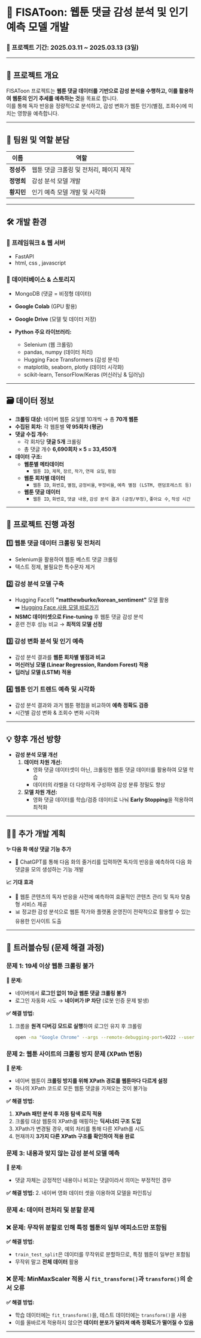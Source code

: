 # 📌 FISAToon: 웹툰 댓글 감성 분석 및 인기 예측 모델 개발 

### 📆 프로젝트 기간: 2025.03.11 ~ 2025.03.13 (3일)  

---

## 🎯 프로젝트 개요  
FISAToon 프로젝트는 **웹툰 댓글 데이터를 기반으로 감성 분석을 수행하고, 이를 활용하여 웹툰의 인기 추세를 예측하는 것**을 목표로 합니다.  
이를 통해 독자 반응을 정량적으로 분석하고, 감성 변화가 웹툰 인기(별점, 조회수)에 미치는 영향을 예측합니다.  

---

## 👥 팀원 및 역할 분담  

| 이름  | 역할 |
|-------|----------------------------|
| **정성주** | 웹툰 댓글 크롤링 및 전처리, 페이지 제작 |
| **정명희** | 감성 분석 모델 개발 |
| **황지민** | 인기 예측 모델 개발 및 시각화 |

---

## 🛠 개발 환경  
### 🔹 **프레임워크 & 웹 서버**
- FastAPI 
- html, css , javascript

### 🔹 **데이터베이스 & 스토리지**
- MongoDB (댓글 = 비정형 데이터)

- **Google Colab** (GPU 활용)  
- **Google Drive** (모델 및 데이터 저장)  
- **Python 주요 라이브러리:**  
  - Selenium (웹 크롤링)  
  - pandas, numpy (데이터 처리)  
  - Hugging Face Transformers (감성 분석)  
  - matplotlib, seaborn, plotly (데이터 시각화)  
  - scikit-learn, TensorFlow/Keras (머신러닝 & 딥러닝)  

---



## 🗃 **데이터 정보**  

- **크롤링 대상:** 네이버 웹툰 요일별 10개씩 → 총 **70개 웹툰**  
- **수집된 회차:** 각 웹툰별 **약 95회차 (평균)**  
- **댓글 수집 개수:**  
  - 각 회차당 **댓글 5개** 크롤링  
  - 총 댓글 개수 **6,690회차 × 5 = 33,450개**  
- **데이터 구조:**  
  - **웹툰별 메타데이터**
    - `웹툰 ID`, `제목`, `장르`, `작가`, `연재 요일`, `평점`
  - **웹툰 회차별 데이터**
    - `웹툰 ID`, `화번호`, `별점`, `긍정비율`, `부정비율`, `예측 별점 (LSTM, 랜덤포레스트 등)`
  - **웹툰 댓글 데이터**
    - `웹툰 ID`, `화번호`, `댓글 내용`, `감성 분석 결과 (긍정/부정)`, `좋아요 수`, `작성 시간`

---


## 📌 프로젝트 진행 과정  

### 1️⃣ 웹툰 댓글 데이터 크롤링 및 전처리  
- Selenium을 활용하여 웹툰 베스트 댓글 크롤링  
- 텍스트 정제, 불필요한 특수문자 제거  

### 2️⃣ 감성 분석 모델 구축  
- Hugging Face의 **"matthewburke/korean_sentiment"** 모델 활용  
➡️ [Hugging Face 사용 모델 바로가기](https://huggingface.co/matthewburke/korean_sentiment)
- **NSMC 데이터셋으로 Fine-tuning** 후 웹툰 댓글 감성 분석  
- 훈련 전후 성능 비교 → **최적의 모델 선정**  

### 3️⃣ 감성 변화 분석 및 인기 예측  
- 감성 분석 결과를 **웹툰 회차별 별점과 비교**  
- **머신러닝 모델 (Linear Regression, Random Forest) 적용**  
- **딥러닝 모델 (LSTM) 적용**  

### 4️⃣ 웹툰 인기 트렌드 예측 및 시각화  
- 감성 분석 결과와 과거 웹툰 평점을 비교하여 **예측 정확도 검증**  
- 시간별 감성 변화 & 조회수 변화 시각화    

---

## 💡 향후 개선 방향  
- **감성 분석 모델 개선**  
    1. **데이터 차원 개선:**  
       - 영화 댓글 데이터셋이 아닌, 크롤링한 웹툰 댓글 데이터를 활용하여 모델 학습  
       - 데이터의 라벨을 더 다양하게 구성하여 감성 분류 정밀도 향상  
    2. **모델 차원 개선:**  
       - 영화 댓글 데이터를 학습/검증 데이터로 나눠 **Early Stopping**을 적용하여 최적화

---

## 🧑‍💻 추가 개발 계획
**✨ 다음 화 예상 댓글 기능 추가**
- 🤖 ChatGPT를 통해 다음 화의 줄거리를 입력하면 독자의 반응을 예측하여 다음 화 댓글을 모의 생성하는 기능 개발

 **📈 기대 효과**
- 💬 웹툰 콘텐츠의 독자 반응을 사전에 예측하여 효율적인 콘텐츠 관리 및 독자 맞춤형 서비스 제공
- 📊 정교한 감성 분석으로 웹툰 작가와 플랫폼 운영진이 전략적으로 활용할 수 있는 유용한 인사이트 도출

---

## 🚧 트러블슈팅 (문제 해결 과정)  

### 문제 1: 19세 이상 웹툰 크롤링 불가  
**📌 문제:**  
- 네이버에서 **로그인 없이 19금 웹툰 댓글 크롤링 불가**  
- 로그인 자동화 시도 → **네이버가 IP 차단** (로봇 인증 문제 발생)  

**✅ 해결 방법:**  
1. 크롬을 **원격 디버깅 모드로 실행**하여 로그인 유지 후 크롤링  
   ```sh
   open -na "Google Chrome" --args --remote-debugging-port=9222 --user-data-dir="/tmp/chrome_debug"

### 문제 2: 웹툰 사이트의 크롤링 방지 문제 (XPath 변동)  
**📌 문제:**  
- 네이버 웹툰이 **크롤링 방지를 위해 XPath 경로를 웹툰마다 다르게 설정**  
- 하나의 XPath 코드로 모든 웹툰 댓글을 가져오는 것이 불가능  

**✅ 해결 방법:**  
1. **XPath 패턴 분석 후 자동 탐색 로직 적용**  
2. 크롤링 대상 웹툰의 XPath를 매핑하는 **딕셔너리 구조 도입**  
3. XPath가 변경될 경우, 예외 처리를 통해 다른 XPath를 시도  
4. 현재까지 **3가지 다른 XPath 구조를 확인하여 적용 완료**  


### 문제 3: 내용과 맞지 않는 감성 분석 모델 예측 
**📌 문제:**  
- 댓글 자체는 긍정적인 내용이나 비꼬는 댓글이라서 의미는 부정적인 경우

**✅ 해결 방법:** 
2. 네이버 영화 데이터 셋을 이용하여 모델을 파인튜닝

### 문제 4: 데이터 전처리 및 분할 문제

### ❌ 문제: 무작위 분할로 인해 특정 웹툰의 일부 에피소드만 포함됨  
**✅ 해결 방법:**  
- `train_test_split`은 데이터를 무작위로 분할하므로, 특정 웹툰이 일부만 포함됨
- 무작위 말고 **전체 데이터** 활용


### ❌ 문제: MinMaxScaler 적용 시 `fit_transform()`과 `transform()`의 순서 오류  
**✅ 해결 방법:**  
- 학습 데이터에는 `fit_transform()`을, 테스트 데이터에는 `transform()`을 사용
- 이를 올바르게 적용하지 않으면 **데이터 분포가 달라져 예측 정확도가 떨어질 수 있음**  

---
